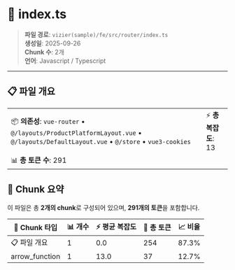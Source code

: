 # 📄 index.ts

> **파일 경로**: `vizier(sample)/fe/src/router/index.ts`  
> **생성일**: 2025-09-26  
> **Chunk 수**: 2개  
> **언어**: Javascript / Typescript
---


## 📋 파일 개요

| | |
|--|--|
| 📦 **의존성**: `vue-router` • `@/layouts/ProductPlatformLayout.vue` • `@/layouts/DefaultLayout.vue` • `@/store` • `vue3-cookies` | ⚡ **총 복잡도**: 13 |
| 📊 **총 토큰 수**: 291 |  |






## 🧩 Chunk 요약

이 파일은 총 **2개의 chunk**로 구성되어 있으며, **291개의 토큰**을 포함합니다.

| 🧩 Chunk 타입 | 📊 개수 | ⚡ 평균 복잡도 | 📝 총 토큰 | 📈 비율 |
|---------------|--------|-------------|----------|--------|
| 📋 파일 개요 | 1 | 0.0 | 254 | 87.3% |
| arrow_function | 1 | 13.0 | 37 | 12.7% |

